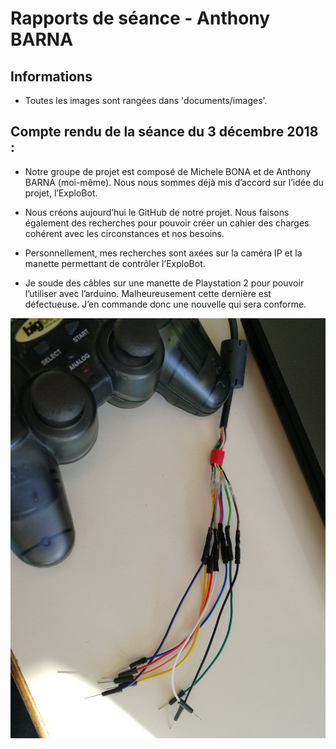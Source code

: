 # Rapports de séance - Anthony BARNA

## Informations

* Toutes les images sont rangées dans 'documents/images'.

## Compte rendu de la séance du 3 décembre 2018 :

* Notre groupe de projet est composé de Michele BONA et de Anthony BARNA (moi-même). Nous nous sommes déjà mis d’accord sur l’idée du projet, l’ExploBot.

* Nous créons aujourd’hui le GitHub de notre projet. Nous faisons également des recherches pour pouvoir créer un cahier des charges cohérent avec les circonstances et nos besoins.

* Personnellement, mes recherches sont axées sur la caméra IP et la manette permettant de contrôler l’ExploBot.

* Je soude des câbles sur une manette de Playstation 2 pour pouvoir l’utiliser avec l’arduino. Malheureusement cette dernière est défectueuse. J’en commande donc une nouvelle qui sera conforme.

![alt text](https://raw.githubusercontent.com/MicheleBona/PEIP2_Arduino_ExploBot/master/documents/images/soudure2.jpg)
